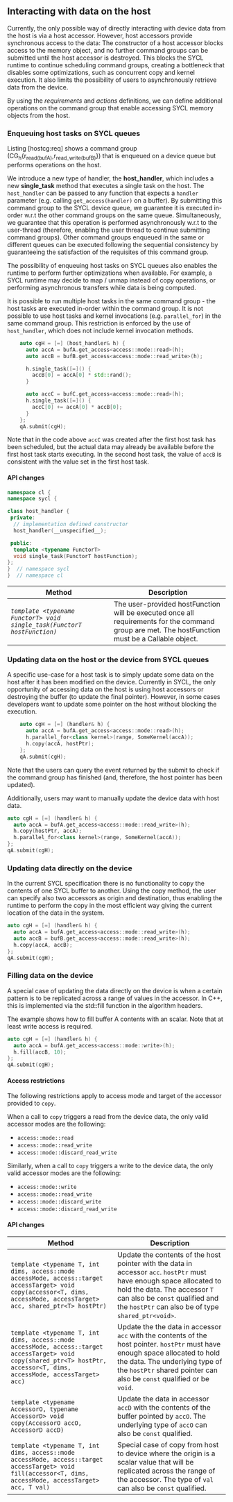 ## Interacting with data on the host

Currently, the only possible way of directly interacting with device
data from the host is via a host accessor. However, host accessors
provide synchronous access to the data: The constructor of a host
accessor blocks access to the memory object, and no further command
groups can be submitted until the host accessor is destroyed. This
blocks the SYCL runtime to continue scheduling command groups, creating
a bottleneck that disables some optimizations, such as concurrent copy
and kernel execution. It also limits the possibility of users to asynchronously
retrieve data from the device.

By using the *requirements* and *actions* definitions,
we can define additional operations on the command group that
enable accessing SYCL memory objects from the host.

### Enqueuing host tasks on SYCL queues

Listing [hostcg:req] shows a command group
(CG<sub>h</sub>{r<sub>read(bufA)</sub>,r<sub>read_write(bufB)</sub>}) that is
enqueued on a device queue but performs operations on the host.

We introduce a new type of handler, the **host\_handler**, which includes a new
**single\_task** method that executes a single task on the host. The
`host_handler` can be passed to any function that expects a `handler` parameter
(e.g. calling `get_access(handler)` on a buffer).
By submitting this command group to the SYCL device queue, we guarantee it is
executed in-order w.r.t the other command groups on the same queue.
Simultaneously, we guarantee that this operation is performed
asynchronously w.r.t to the user-thread (therefore, enabling the user
thread to continue submitting command groups).
Other command groups enqueued in the same or different queues
can be executed following the sequential consistency by guaranteeing the
satisfaction of the requisites of this command group.

The possibility of enqueuing host tasks on SYCL queues also enables the
runtime to perform further optimizations when available.
For example, a SYCL runtime may decide to map / unmap instead of copy operations,
or  performing asynchronous transfers while data is being computed.

It is possible to run multiple host tasks in the same command group - the host
tasks are executed in-order within the command group. It is not possible to use
host tasks and kernel invocations (e.g. `parallel_for`) in the same command
group. This restriction is enforced by the use of `host_handler`, which does not
include kernel invocation methods.

```cpp
    auto cgH = [=] (host_handler& h) {
      auto accA = bufA.get_access<access::mode::read>(h);
      auto accB = bufB.get_access<access::mode::read_write>(h);

      h.single_task([=]() {
        accB[0] = accA[0] * std::rand();
      }

      auto accC = bufC.get_access<access::mode::read>(h);
      h.single_task([=]() {
        accC[0] += accA[0] * accB[0];
      }
    };
    qA.submit(cgH);
```

Note that in the code above `accC` was created after the first host task has
been scheduled, but the actual data may already be available before the first
host task starts executing. In the second host task, the value of `accB` is
consistent with the value set in the first host task.

#### API changes

```cpp
namespace cl {
namespace sycl {

class host_handler {
 private:
  // implementation defined constructor
  host_handler(__unspecified__);

 public:
  template <typename FunctorT>
  void single_task(FunctorT hostFunction);
};
}  // namespace sycl
}  // namespace cl
```

| Method | Description |
|--------|-------------|
| *`template <typename FunctorT> void single_task(FunctorT hostFunction)`* | The user-provided hostFunction will be executed once all requirements for the command group are met. The hostFunction must be a Callable object. |

### Updating data on the host or the device from SYCL queues

A specific use-case for a host task is to simply update some data on
the host after it has been modified on the device.
Currently in SYCL, the only opportunity of accessing data on the host is using
host accessors or destroying the buffer (to update the final pointer).
However, in some cases developers want to update some pointer on the host
without blocking the execution.

```cpp
    auto cgH = [=] (handler& h) {
      auto accA = bufA.get_access<access::mode::read>(h);
      h.parallel_for<class kernel>(range, SomeKernel(accA));
      h.copy(accA, hostPtr);
    };
    qA.submit(cgH);
```

Note that the users can query the event returned by the submit to check if the
command group has finished (and, therefore, the host pointer has been updated).

Additionally, users may want to manually update the device data with host data.

```cpp
auto cgH = [=] (handler& h) {
  auto accA = bufA.get_access<access::mode::read_write>(h);
  h.copy(hostPtr, accA);
  h.parallel_for<class kernel>(range, SomeKernel(accA));
};
qA.submit(cgH);
```

### Updating data directly on the device

In the current SYCL specification there is no functionality to copy the 
contents of one SYCL buffer to another.
Using the copy method, the user can specify also two accessors as 
origin and destination, thus enabling the runtime to perform the copy 
in the most efficient way giving the current location of the data
in the system.

```cpp
auto cgH = [=] (handler& h) {
  auto accA = bufA.get_access<access::mode::read_write>(h);
  auto accB = bufB.get_access<access::mode::read_write>(h);
  h.copy(accA, accB);
};
qA.submit(cgH);
```

### Filling data on the device

A special case of updating the data directly on the device is when
a certain pattern is to be replicated across a range of values in
the accessor. 
In C++, this is implemented via the std::fill function in the 
algorithm headers.

The example shows how to fill buffer A contents with an scalar.
Note that at least write access is required.

```cpp
auto cgH = [=] (handler& h) {
  auto accA = bufA.get_access<access::mode::write>(h);
  h.fill(accB, 10);
};
qA.submit(cgH);
```

#### Access restrictions

The following restrictions apply to access mode and target of the accessor
provided to `copy`.

When a call to `copy` triggers a read from the device data, the
only valid accessor modes are the following:
* `access::mode::read`
* `access::mode::read_write`
* `access::mode::discard_read_write`

Similarly, when a call to `copy` triggers a write to the device
data, the only valid accessor modes are the following:
* `access::mode::write`
* `access::mode::read_write`
* `access::mode::discard_write`
* `access::mode::discard_read_write`

#### API changes

| Method | Description |
|--------|-------------|
| `template <typename T, int dims, access::mode accessMode, access::target accessTarget> void copy(accessor<T, dims, accessMode, accessTarget> acc, shared_ptr<T> hostPtr)`  | Update the contents of the host pointer with the data in accessor `acc`. `hostPtr` must have enough space allocated to hold the data. The accessor `T` can also be `const` qualified and the `hostPtr` can also be of type `shared_ptr<void>`. |
| `template <typename T, int dims, access::mode accessMode, access::target accessTarget> void copy(shared_ptr<T> hostPtr, accessor<T, dims, accessMode, accessTarget> acc)` | Update the the data in accessor `acc` with the contents of the host pointer. `hostPtr` must have enough space allocated to hold the data. The underlying type of the `hostPtr` shared pointer can also be `const` qualified or be `void`. |
| `template <typename AccessorO, typename AccessorD> void copy(AccessorO accO, AccessorD accD)` | Update the data in accessor `accD` with the contents of the buffer pointed by `accO`. The underlying type of `accO` can also be `const` qualified. |
| `template <typename T, int dims, access::mode accessMode, access::target accessTarget> void fill(accessor<T, dims, accessMode, accessTarget> acc, T val)` | Special case of copy from host to device where the origin is a scalar value that will be replicated across the range of the accessor. The type of `val` can also be `const` qualified. |

